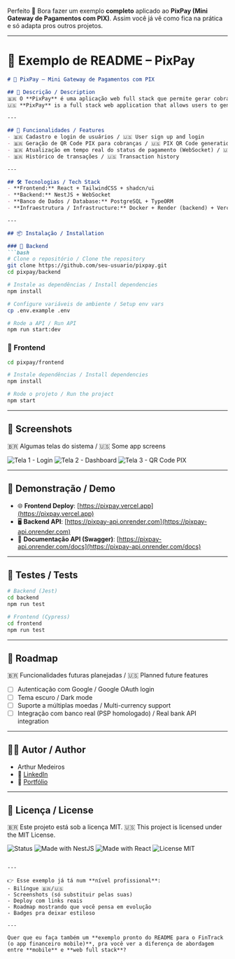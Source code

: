 Perfeito 👊 Bora fazer um exemplo **completo** aplicado ao **PixPay (Mini Gateway de Pagamentos com PIX)**. Assim você já vê como fica na prática e só adapta pros outros projetos.

---

# 📘 Exemplo de README – PixPay

````markdown
# 💸 PixPay – Mini Gateway de Pagamentos com PIX

## 📖 Descrição / Description
🇧🇷 O **PixPay** é uma aplicação web full stack que permite gerar cobranças via PIX com QR Code e acompanhar o status de pagamento em tempo real.  
🇺🇸 **PixPay** is a full stack web application that allows users to generate PIX payment requests with QR Codes and track payment status in real time.

---

## 🚀 Funcionalidades / Features
- 🇧🇷 Cadastro e login de usuários / 🇺🇸 User sign up and login  
- 🇧🇷 Geração de QR Code PIX para cobranças / 🇺🇸 PIX QR Code generation for charges  
- 🇧🇷 Atualização em tempo real do status de pagamento (WebSocket) / 🇺🇸 Real-time payment status update (WebSocket)  
- 🇧🇷 Histórico de transações / 🇺🇸 Transaction history  

---

## 🛠️ Tecnologias / Tech Stack
- **Frontend:** React + TailwindCSS + shadcn/ui  
- **Backend:** NestJS + WebSocket  
- **Banco de Dados / Database:** PostgreSQL + TypeORM  
- **Infraestrutura / Infrastructure:** Docker + Render (backend) + Vercel (frontend)

---

## 📦 Instalação / Installation

### 🔹 Backend
```bash
# Clone o repositório / Clone the repository
git clone https://github.com/seu-usuario/pixpay.git
cd pixpay/backend

# Instale as dependências / Install dependencies
npm install

# Configure variáveis de ambiente / Setup env vars
cp .env.example .env

# Rode a API / Run API
npm run start:dev
````

### 🔹 Frontend

```bash
cd pixpay/frontend

# Instale dependências / Install dependencies
npm install

# Rode o projeto / Run the project
npm start
```

---

## 📸 Screenshots

🇧🇷 Algumas telas do sistema / 🇺🇸 Some app screens

![Tela 1 - Login](./docs/screenshot-login.png)
![Tela 2 - Dashboard](./docs/screenshot-dashboard.png)
![Tela 3 - QR Code PIX](./docs/screenshot-qrcode.png)

---

## 🔗 Demonstração / Demo

* 🌐 **Frontend Deploy**: [https://pixpay.vercel.app](https://pixpay.vercel.app)
* 🖥️ **Backend API**: [https://pixpay-api.onrender.com](https://pixpay-api.onrender.com)
* 📄 **Documentação API (Swagger)**: [https://pixpay-api.onrender.com/docs](https://pixpay-api.onrender.com/docs)

---

## 🧪 Testes / Tests

```bash
# Backend (Jest)
cd backend
npm run test

# Frontend (Cypress)
cd frontend
npm run test
```

---

## 📌 Roadmap

🇧🇷 Funcionalidades futuras planejadas / 🇺🇸 Planned future features

* [ ] Autenticação com Google / Google OAuth login
* [ ] Tema escuro / Dark mode
* [ ] Suporte a múltiplas moedas / Multi-currency support
* [ ] Integração com banco real (PSP homologado) / Real bank API integration

---

## 👨‍💻 Autor / Author

* Arthur Medeiros
* 💼 [LinkedIn](https://linkedin.com/in/seu-perfil)
* 📂 [Portfólio](https://github.com/seu-usuario)

---

## 📄 Licença / License

🇧🇷 Este projeto está sob a licença MIT.
🇺🇸 This project is licensed under the MIT License.

![Status](https://img.shields.io/badge/status-active-brightgreen)
![Made with NestJS](https://img.shields.io/badge/backend-NestJS-red)
![Made with React](https://img.shields.io/badge/frontend-React-blue)
![License MIT](https://img.shields.io/badge/license-MIT-yellow)

```

---

👉 Esse exemplo já tá num **nível profissional**:  
- Bilíngue 🇧🇷/🇺🇸  
- Screenshots (só substituir pelas suas)  
- Deploy com links reais  
- Roadmap mostrando que você pensa em evolução  
- Badges pra deixar estiloso  

---

Quer que eu faça também um **exemplo pronto do README para o FinTrack (o app financeiro mobile)**, pra você ver a diferença de abordagem entre **mobile** e **web full stack**?
```
